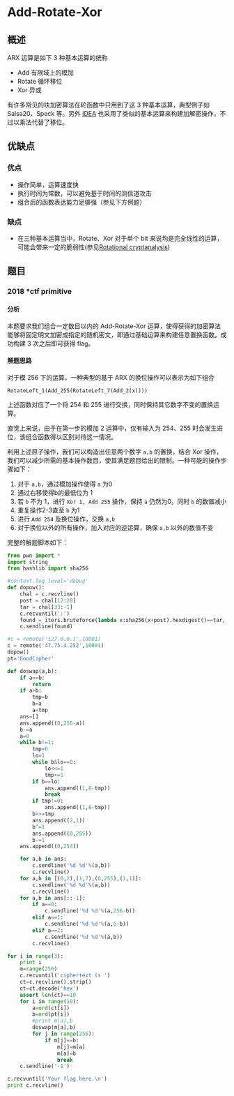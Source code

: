 # Add-Rotate-Xor

## 概述

ARX 运算是如下 3 种基本运算的统称
- Add 有限域上的模加
- Rotate 循环移位
- Xor 异或

有许多常见的块加密算法在轮函数中只用到了这 3 种基本运算，典型例子如 Salsa20、Speck 等。另外 [IDEA](./idea.md) 也采用了类似的基本运算来构建加解密操作，不过以乘法代替了移位。

## 优缺点

### 优点

- 操作简单，运算速度快
- 执行时间为常数，可以避免基于时间的测信道攻击
- 组合后的函数表达能力足够强（参见下方例题）

### 缺点

- 在三种基本运算当中，Rotate、Xor 对于单个 bit 来说均是完全线性的运算，可能会带来一定的脆弱性(参见[Rotational cryptanalysis](https://en.wikipedia.org/wiki/Rotational_cryptanalysis))

## 题目

### 2018 *ctf primitive

#### 分析

本题要求我们组合一定数目以内的 Add-Rotate-Xor 运算，使得获得的加密算法能够将固定明文加密成指定的随机密文，即通过基础运算来构建任意置换函数。成功构建 3 次之后即可获得 flag。

#### 解题思路

对于模 256 下的运算，一种典型的基于 ARX 的换位操作可以表示为如下组合
```
RotateLeft_1(Add_255(RotateLeft_7(Add_2(x))))
```

上述函数对应了一个将 254 和 255 进行交换，同时保持其它数字不变的置换运算。

直觉上来说，由于在第一步的模加 2 运算中，仅有输入为 254、255 时会发生进位，该组合函数得以区别对待这一情况。

利用上述原子操作，我们可以构造出任意两个数字 `a,b` 的置换，结合 Xor 操作，我们可以减少所需的基本操作数目，使其满足题目给出的限制。一种可能的操作步骤如下：

1. 对于 `a,b`，通过模加操作使得 `a` 为0
2. 通过右移使得b的最低位为 1
3. 若 `b` 不为 1，进行 `Xor 1, Add 255` 操作，保持 `a` 仍然为0，同时 `b` 的数值减小
4. 重复操作2-3直至 `b` 为1
5. 进行 `Add 254` 及换位操作，交换 `a,b`
6. 对于换位以外的所有操作，加入对应的逆运算，确保 `a,b` 以外的数值不变

完整的解题脚本如下：

```python
from pwn import *
import string
from hashlib import sha256

#context.log_level='debug'
def dopow():
    chal = c.recvline()
    post = chal[12:28]
    tar = chal[33:-1]
    c.recvuntil(':')
    found = iters.bruteforce(lambda x:sha256(x+post).hexdigest()==tar, string.ascii_letters+string.digits, 4)
    c.sendline(found)

#c = remote('127.0.0.1',10001)
c = remote('47.75.4.252',10001)
dopow()
pt='GoodCipher'

def doswap(a,b):
    if a==b:
        return
    if a>b:
        tmp=b
        b=a
        a=tmp
    ans=[]
    ans.append((0,256-a))
    b-=a
    a=0
    while b!=1:
        tmp=0
        lo=1
        while b&lo==0:
            lo<<=1
            tmp+=1
        if b==lo:
            ans.append((1,8-tmp))
            break
        if tmp!=0:
            ans.append((1,8-tmp))
        b>>=tmp
        ans.append((2,1))
        b^=1
        ans.append((0,255))
        b-=1
    ans.append((0,254))

    for a,b in ans:
        c.sendline('%d %d'%(a,b))
        c.recvline()
    for a,b in [(0,2),(1,7),(0,255),(1,1)]:
        c.sendline('%d %d'%(a,b))
        c.recvline()
    for a,b in ans[::-1]:
        if a==0:
            c.sendline('%d %d'%(a,256-b))
        elif a==1:
            c.sendline('%d %d'%(a,8-b))
        elif a==2:
            c.sendline('%d %d'%(a,b))
        c.recvline()

for i in range(3):
    print i
    m=range(256)
    c.recvuntil('ciphertext is ')
    ct=c.recvline().strip()
    ct=ct.decode('hex')
    assert len(ct)==10
    for i in range(10):
        a=ord(ct[i])
        b=ord(pt[i])
        #print m[a],b
        doswap(m[a],b)
        for j in range(256):
            if m[j]==b:
                m[j]=m[a]
                m[a]=b
                break
    c.sendline('-1')

c.recvuntil('Your flag here.\n')
print c.recvline()
```
